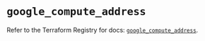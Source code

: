 # `google_compute_address`

Refer to the Terraform Registry for docs: [`google_compute_address`](https://registry.terraform.io/providers/hashicorp/google-beta/6.18.1/docs/resources/google_compute_address).
